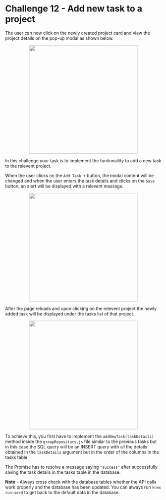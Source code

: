 # Challenge 12 - Add new task to a project

The user can now click on the newly created project card and view the project details on the pop-up modal as shown below.

<p align="center">
  <img src="./images/8a.png" width="350px">
</p>

In this challenge your task is to implement the funtionaility to add a new task to the relevent project.

When the user clicks on the `Add Task +` button, the modal content will be changed and when the user enters the task details and clicks on the `Save` button, an alert will be displayed with a relevent message.

<p align="center">
  <img src="./images/8b.png" width="350px">
</p>

After the page reloads and upon clicking on the relevent project the newly added task will be displayed under the tasks list of that project.

<p align="center">
  <img src="./images/8c.png" width="350px">
</p>

To achieve this, you first have to implement the `addNewTask(taskDetails)` method inside the `groupRepository.js` file similar to the previous tasks but in this case the SQL query will be an INSERT query with all the details obtained in the `taskDetails` argument but in the order of the columns in the tasks table.

The Promise has to resolve a message saying `"success"` after successfully saving the task details in the tasks table in the database.

**Note** - Always cross check with the database tables whether the API calls work properly and the database has been updated. You can always run `knex run:seed` to get back to the default data in the database.